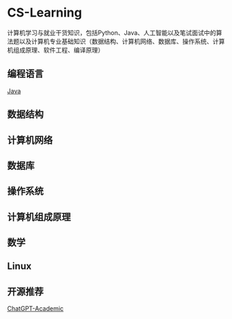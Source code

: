 # CS-Learning
计算机学习与就业干货知识，包括Python、Java、人工智能以及笔试面试中的算法题以及计算机专业基础知识（数据结构、计算机网络、数据库、操作系统、计算机组成原理、软件工程、编译原理）

## 编程语言

[Java](/编程语言/java.md)

## 数据结构

## 计算机网络

## 数据库

## 操作系统

## 计算机组成原理

## 数学

## Linux

## 开源推荐
[ChatGPT-Academic](https://github.com/binary-husky/chatgpt_academic)
